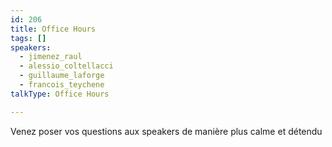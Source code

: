 ```yaml
---
id: 206
title: Office Hours
tags: []
speakers:
  - jimenez_raul
  - alessio_coltellacci
  - guillaume_laforge
  - francois_teychene
talkType: Office Hours

---
```


Venez poser vos questions aux speakers de manière plus calme et détendu

